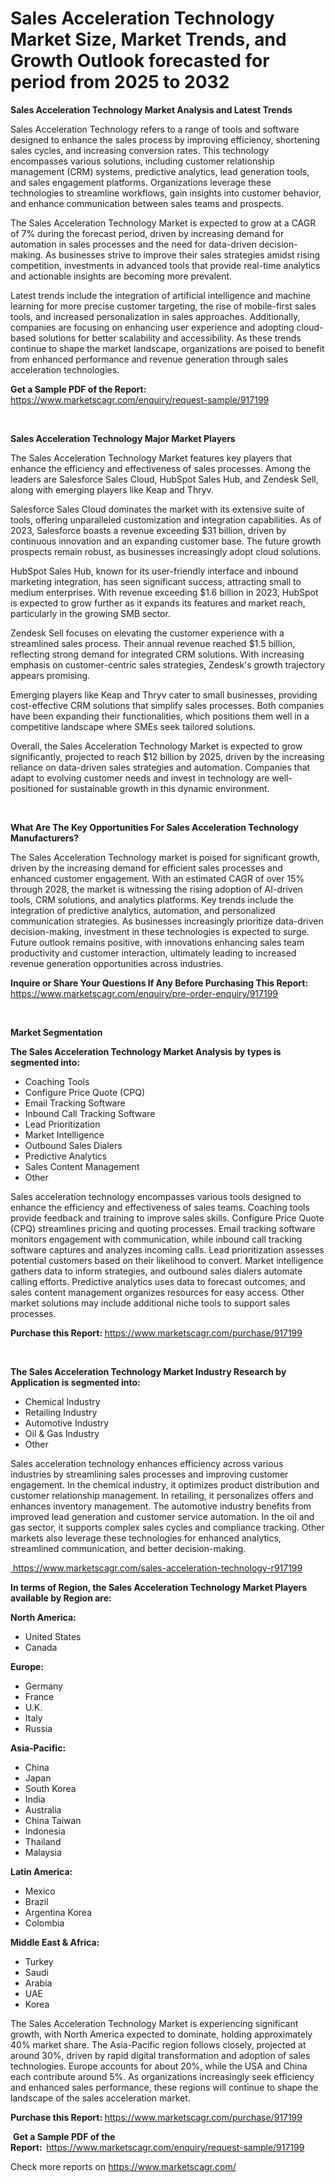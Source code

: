 <p><h1>Sales Acceleration Technology Market Size, Market Trends, and Growth Outlook forecasted for period from 2025 to 2032</h1></p><p><strong>Sales Acceleration Technology Market Analysis and Latest Trends</strong></p>
<p><p>Sales Acceleration Technology refers to a range of tools and software designed to enhance the sales process by improving efficiency, shortening sales cycles, and increasing conversion rates. This technology encompasses various solutions, including customer relationship management (CRM) systems, predictive analytics, lead generation tools, and sales engagement platforms. Organizations leverage these technologies to streamline workflows, gain insights into customer behavior, and enhance communication between sales teams and prospects.</p><p>The Sales Acceleration Technology Market is expected to grow at a CAGR of 7% during the forecast period, driven by increasing demand for automation in sales processes and the need for data-driven decision-making. As businesses strive to improve their sales strategies amidst rising competition, investments in advanced tools that provide real-time analytics and actionable insights are becoming more prevalent. </p><p>Latest trends include the integration of artificial intelligence and machine learning for more precise customer targeting, the rise of mobile-first sales tools, and increased personalization in sales approaches. Additionally, companies are focusing on enhancing user experience and adopting cloud-based solutions for better scalability and accessibility. As these trends continue to shape the market landscape, organizations are poised to benefit from enhanced performance and revenue generation through sales acceleration technologies.</p></p>
<p><strong>Get a Sample PDF of the Report:&nbsp;</strong> <a href="https://www.marketscagr.com/enquiry/request-sample/917199?utm_campaign=2924&utm_medium=2&utm_source=Github&utm_content=ia&utm_term=07032025&utm_id=sales-acceleration-technology">https://www.marketscagr.com/enquiry/request-sample/917199</a></p>
<p>&nbsp;</p>
<p><strong>Sales Acceleration Technology Major Market Players</strong></p>
<p><p>The Sales Acceleration Technology Market features key players that enhance the efficiency and effectiveness of sales processes. Among the leaders are Salesforce Sales Cloud, HubSpot Sales Hub, and Zendesk Sell, along with emerging players like Keap and Thryv.</p><p>Salesforce Sales Cloud dominates the market with its extensive suite of tools, offering unparalleled customization and integration capabilities. As of 2023, Salesforce boasts a revenue exceeding $31 billion, driven by continuous innovation and an expanding customer base. The future growth prospects remain robust, as businesses increasingly adopt cloud solutions.</p><p>HubSpot Sales Hub, known for its user-friendly interface and inbound marketing integration, has seen significant success, attracting small to medium enterprises. With revenue exceeding $1.6 billion in 2023, HubSpot is expected to grow further as it expands its features and market reach, particularly in the growing SMB sector.</p><p>Zendesk Sell focuses on elevating the customer experience with a streamlined sales process. Their annual revenue reached $1.5 billion, reflecting strong demand for integrated CRM solutions. With increasing emphasis on customer-centric sales strategies, Zendesk's growth trajectory appears promising.</p><p>Emerging players like Keap and Thryv cater to small businesses, providing cost-effective CRM solutions that simplify sales processes. Both companies have been expanding their functionalities, which positions them well in a competitive landscape where SMEs seek tailored solutions.</p><p>Overall, the Sales Acceleration Technology Market is expected to grow significantly, projected to reach $12 billion by 2025, driven by the increasing reliance on data-driven sales strategies and automation. Companies that adapt to evolving customer needs and invest in technology are well-positioned for sustainable growth in this dynamic environment.</p></p>
<p>&nbsp;</p>
<p><strong>What Are The Key Opportunities For Sales Acceleration Technology Manufacturers?</strong></p>
<p><p>The Sales Acceleration Technology market is poised for significant growth, driven by the increasing demand for efficient sales processes and enhanced customer engagement. With an estimated CAGR of over 15% through 2028, the market is witnessing the rising adoption of AI-driven tools, CRM solutions, and analytics platforms. Key trends include the integration of predictive analytics, automation, and personalized communication strategies. As businesses increasingly prioritize data-driven decision-making, investment in these technologies is expected to surge. Future outlook remains positive, with innovations enhancing sales team productivity and customer interaction, ultimately leading to increased revenue generation opportunities across industries.</p></p>
<p><strong>Inquire or Share Your Questions If Any Before Purchasing This Report:</strong> <a href="https://www.marketscagr.com/enquiry/pre-order-enquiry/917199?utm_campaign=2924&utm_medium=2&utm_source=Github&utm_content=ia&utm_term=07032025&utm_id=sales-acceleration-technology">https://www.marketscagr.com/enquiry/pre-order-enquiry/917199</a></p>
<p>&nbsp;</p>
<p><strong>Market Segmentation</strong></p>
<p><strong>The Sales Acceleration Technology Market Analysis by types is segmented into:</strong></p>
<p><ul><li>Coaching Tools</li><li>Configure Price Quote (CPQ)</li><li>Email Tracking Software</li><li>Inbound Call Tracking Software</li><li>Lead Prioritization</li><li>Market Intelligence</li><li>Outbound Sales Dialers</li><li>Predictive Analytics</li><li>Sales Content Management</li><li>Other</li></ul></p>
<p><p>Sales acceleration technology encompasses various tools designed to enhance the efficiency and effectiveness of sales teams. Coaching tools provide feedback and training to improve sales skills. Configure Price Quote (CPQ) streamlines pricing and quoting processes. Email tracking software monitors engagement with communication, while inbound call tracking software captures and analyzes incoming calls. Lead prioritization assesses potential customers based on their likelihood to convert. Market intelligence gathers data to inform strategies, and outbound sales dialers automate calling efforts. Predictive analytics uses data to forecast outcomes, and sales content management organizes resources for easy access. Other market solutions may include additional niche tools to support sales processes.</p></p>
<p><strong>Purchase this Report:&nbsp;</strong><a href="https://www.marketscagr.com/purchase/917199?utm_campaign=2924&utm_medium=2&utm_source=Github&utm_content=ia&utm_term=07032025&utm_id=sales-acceleration-technology">https://www.marketscagr.com/purchase/917199</a></p>
<p>&nbsp;</p>
<p><strong>The Sales Acceleration Technology Market Industry Research by Application is segmented into:</strong></p>
<p><ul><li>Chemical Industry</li><li>Retailing Industry</li><li>Automotive Industry</li><li>Oil & Gas Industry</li><li>Other</li></ul></p>
<p><p>Sales acceleration technology enhances efficiency across various industries by streamlining sales processes and improving customer engagement. In the chemical industry, it optimizes product distribution and customer relationship management. In retailing, it personalizes offers and enhances inventory management. The automotive industry benefits from improved lead generation and customer service automation. In the oil and gas sector, it supports complex sales cycles and compliance tracking. Other markets also leverage these technologies for enhanced analytics, streamlined communication, and better decision-making.</p></p>
<p><a href="https://www.marketscagr.com/sales-acceleration-technology-r917199?utm_campaign=2924&utm_medium=2&utm_source=Github&utm_content=ia&utm_term=07032025&utm_id=sales-acceleration-technology">&nbsp;https://www.marketscagr.com/sales-acceleration-technology-r917199</a></p>
<p><strong>In terms of Region, the Sales Acceleration Technology Market Players available by Region are:</strong></p>
<p>
    <p> <strong> North America: </strong>
        <ul>
            <li>United States</li>
            <li>Canada</li>
        </ul>
        </p> 
    <p> <strong> Europe: </strong>
        <ul>
            <li>Germany</li>
            <li>France</li>
            <li>U.K.</li>
            <li>Italy</li>
            <li>Russia</li>
        </ul>
        </p> 
    <p> <strong> Asia-Pacific: </strong>
        <ul>
            <li>China</li>
            <li>Japan</li>
            <li>South Korea</li>
            <li>India</li>
            <li>Australia</li>
            <li>China Taiwan</li>
            <li>Indonesia</li>
            <li>Thailand</li>
            <li>Malaysia</li>
        </ul>
        </p> 
    <p> <strong> Latin America: </strong>
        <ul>
            <li>Mexico</li>
            <li>Brazil</li>
            <li>Argentina Korea</li>
            <li>Colombia</li>
        </ul>
        </p> 
    <p> <strong> Middle East & Africa: </strong>
        <ul>
            <li>Turkey</li>
            <li>Saudi</li>
            <li>Arabia</li>
            <li>UAE</li>
            <li>Korea</li>
        </ul>
    </p>
    </p>
<p><p>The Sales Acceleration Technology Market is experiencing significant growth, with North America expected to dominate, holding approximately 40% market share. The Asia-Pacific region follows closely, projected at around 30%, driven by rapid digital transformation and adoption of sales technologies. Europe accounts for about 20%, while the USA and China each contribute around 5%. As organizations increasingly seek efficiency and enhanced sales performance, these regions will continue to shape the landscape of the sales acceleration market.</p></p>
<p><strong>Purchase this Report: </strong><a href="https://www.marketscagr.com/purchase/917199?utm_campaign=2924&utm_medium=2&utm_source=Github&utm_content=ia&utm_term=07032025&utm_id=sales-acceleration-technology">https://www.marketscagr.com/purchase/917199</a></p>
<p>&nbsp;<strong>Get a Sample PDF of the Report:&nbsp;&nbsp;</strong><a href="https://www.marketscagr.com/enquiry/request-sample/917199?utm_campaign=2924&utm_medium=2&utm_source=Github&utm_content=ia&utm_term=07032025&utm_id=sales-acceleration-technology">https://www.marketscagr.com/enquiry/request-sample/917199</a></p>
<p><strong></strong></p>
<p>Check more reports on <a href="https://www.marketscagr.com/?utm_campaign=2924&utm_medium=2&utm_source=Github&utm_content=ia&utm_term=07032025&utm_id=sales-acceleration-technology">https://www.marketscagr.com/</a></p>